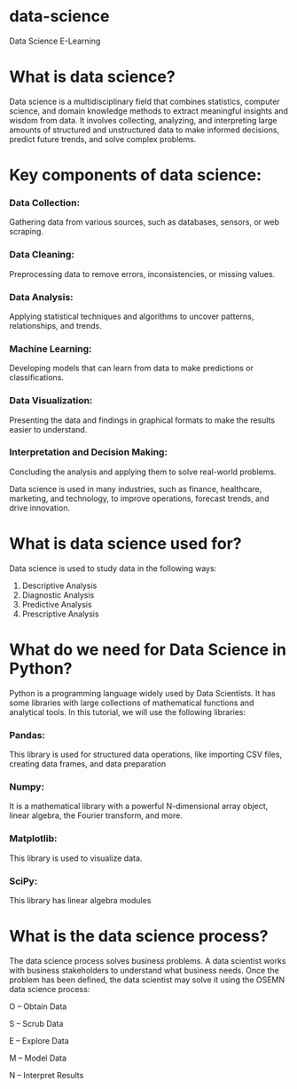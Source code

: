 # data-science
Data Science E-Learning

# What is data science?
Data science is a multidisciplinary field that combines statistics, computer science, and domain knowledge methods to extract meaningful insights and wisdom from data. It involves collecting, analyzing, and interpreting large amounts of structured and unstructured data to make informed decisions, predict future trends, and solve complex problems.

# Key components of data science:
### Data Collection: 
Gathering data from various sources, such as databases, sensors, or web scraping.

### Data Cleaning: 
Preprocessing data to remove errors, inconsistencies, or missing values.

### Data Analysis: 
Applying statistical techniques and algorithms to uncover patterns, relationships, and trends.

### Machine Learning: 
Developing models that can learn from data to make predictions or classifications.

### Data Visualization: 
Presenting the data and findings in graphical formats to make the results easier to understand.

### Interpretation and Decision Making: 
Concluding the analysis and applying them to solve real-world problems.

Data science is used in many industries, such as finance, healthcare, marketing, and technology, to improve operations, forecast trends, and drive innovation.

# What is data science used for?
Data science is used to study data in the following ways:
1. Descriptive Analysis
2. Diagnostic Analysis
3. Predictive Analysis
4. Prescriptive Analysis

# What do we need for Data Science in Python?
Python is a programming language widely used by Data Scientists. It has some libraries with large collections of mathematical functions and analytical tools. In this tutorial, we will use the following libraries:

### Pandas:
This library is used for structured data operations, like importing CSV files, creating data frames, and data preparation
### Numpy:
It is a mathematical library with a powerful N-dimensional array object, linear algebra, the Fourier transform, and more.
### Matplotlib:
This library is used to visualize data.
### SciPy:
This library has linear algebra modules

# What is the data science process?
The data science process solves business problems. A data scientist works with business stakeholders to understand what business needs. Once the problem has been defined, the data scientist may solve it using the OSEMN data science process:

  O – Obtain Data
  
  S – Scrub Data
  
  E – Explore Data
  
  M – Model Data 
  
  N – Interpret Results
